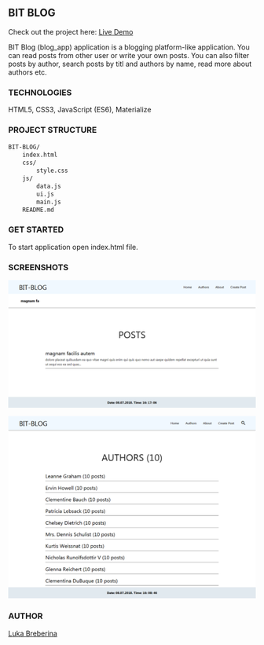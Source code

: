 ## **BIT BLOG**

Check out the project here: [Live Demo](https://luani86.github.io/index.html)

BIT Blog (blog_app) application is a blogging platform-like application. You can read posts from other user or write your own posts. You can also filter posts by author, search posts by titl and authors by name, read more about authors etc.


### **TECHNOLOGIES**

HTML5, CSS3, JavaScript (ES6), Materialize


### **PROJECT STRUCTURE**

```
BIT-BLOG/
    index.html
    css/
        style.css
    js/
        data.js
        ui.js
        main.js
    README.md
```

### **GET STARTED**

To start application open index.html file.


### **SCREENSHOTS**

![alt text](https://raw.githubusercontent.com/luani86/BIT-Blog/master/Screenshot-1.png)



![alt text](https://raw.githubusercontent.com/luani86/BIT-Blog/master/Screenshot-2.png)

### **AUTHOR**

[Luka Breberina](https://github.com/luani86)

